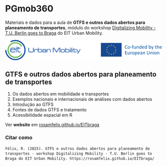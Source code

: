 # PGmob360

Materiais e dados para a aula de **GTFS e outros dados abertos para planeamento de transportes**, módulo do workshop [Digitalizing Mobility - T.U. Berlin goes to Braga](https://www.academy-tu.berlin/en/shop/digitalizing-mobility/) do EIT Urban Mobility.

![](images/EIT_logo-EU1-horizontal_1.png)

## **GTFS e outros dados abertos para planeamento de transportes**

1.  Os dados abertos em mobilidade e transportes
2.  Exemplos nacionais e internacionais de análises com dados abertos
3.  Introdução ao GTFS
4.  Fontes de dados GTFS e tratamento
5.  Acessibilidade espacial em R

Ver **website** em [rosamfelix.github.io/EITbraga](https://rosamfelix.github.io/EITbraga)

### Citar como

```         
Félix, R. (2025). GTFS e outros dados abertos para planeamento de transportes - workshop Digitalizing Mobility - T.U. Berlin goes to Braga do EIT Urban Mobility. https://rosamfelix.github.io/EITbraga/
```
